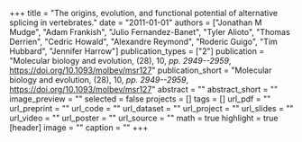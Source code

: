 +++
title = "The origins, evolution, and functional potential of alternative splicing in vertebrates."
date = "2011-01-01"
authors = ["Jonathan M Mudge", "Adam Frankish", "Julio Fernandez-Banet", "Tyler Alioto", "Thomas Derrien", "Cedric Howald", "Alexandre Reymond", "Roderic Guigo", "Tim Hubbard", "Jennifer Harrow"]
publication_types = ["2"]
publication = "Molecular biology and evolution, (28), 10, _pp. 2949--2959_, https://doi.org/10.1093/molbev/msr127"
publication_short = "Molecular biology and evolution, (28), 10, _pp. 2949--2959_, https://doi.org/10.1093/molbev/msr127"
abstract = ""
abstract_short = ""
image_preview = ""
selected = false
projects = []
tags = []
url_pdf = ""
url_preprint = ""
url_code = ""
url_dataset = ""
url_project = ""
url_slides = ""
url_video = ""
url_poster = ""
url_source = ""
math = true
highlight = true
[header]
image = ""
caption = ""
+++
